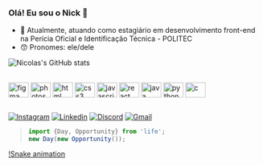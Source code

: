 
### Olá! Eu sou o Nick 💅

- 👜 Atualmente, atuando como estagiário em desenvolvimento front-end na Perícia Oficial e Identificação Técnica - POLITEC 
- 😙 Pronomes: ele/dele

![Nicolas's GitHub stats](https://github-readme-stats.vercel.app/api?username=indigo011&show_icons=true&theme=radical)

<div style="display: inline-block;"><br>
      <img align="center" height="30" width="40" alt="figma" src="https://cdn.jsdelivr.net/gh/devicons/devicon@latest/icons/figma/figma-original.svg" />   
      <img align="center" height="30" width="40" alt="photoshop" src="https://cdn.jsdelivr.net/gh/devicons/devicon@latest/icons/photoshop/photoshop-original.svg" />    
      <img align="center" height="30" width="40" alt="html" src="https://cdn.jsdelivr.net/gh/devicons/devicon@latest/icons/html5/html5-original.svg" />
      <img align="center" height="30" width="40" alt="css3" src="https://cdn.jsdelivr.net/gh/devicons/devicon@latest/icons/css3/css3-original.svg" />
      <img align="center" height="30" width="40" alt="javascript" src="https://cdn.jsdelivr.net/gh/devicons/devicon@latest/icons/javascript/javascript-original.svg" />
      <img align="center" height="30" width="40" alt="react" src="https://cdn.jsdelivr.net/gh/devicons/devicon@latest/icons/react/react-original.svg" />
      <img align="center" height="30" width="40" alt="java" src="https://cdn.jsdelivr.net/gh/devicons/devicon@latest/icons/java/java-original.svg" />
      <img align="center" height="30" width="40" alt="python" src="https://cdn.jsdelivr.net/gh/devicons/devicon@latest/icons/python/python-original.svg" />
      <img align="center" height="30" width="40" alt="c" src="https://cdn.jsdelivr.net/gh/devicons/devicon@latest/icons/c/c-original.svg" />
</div>

## 

[![Instagram](https://img.shields.io/badge/Instagram-E4405F?style=for-the-badge&logo=instagram&logoColor=white)](https://instagram.com/isnicolasdaniel)
[![Linkedin](https://img.shields.io/badge/LinkedIn-0077B5?style=for-the-badge&logo=linkedin&logoColor=white)](https://www.linkedin.com/in/nicolas-d-9a2940120/)
[![Discord](https://img.shields.io/badge/Discord-7289DA?style=for-the-badge&logo=discord&logoColor=white)](https://discord.com/users/388383512341774337)
[![Gmail](https://img.shields.io/badge/Gmail-D14836?style=for-the-badge&logo=gmail&logoColor=white)](mailto:nicolasdaniel2106@gmail.com)

> ```javascript
> import {Day, Opportunity} from 'life';
> new Day(new Opportunity());
> ```

[!Snake animation](https://github.com/indigo011)
